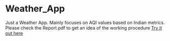 # Weather_App
 Just a Weather App.
 Mainly focuses on AQI values based on Indian metrics.
Please check the Report.pdf to get an idea of the working procedure
[Try it out here](https://delightful-starlight-0fa70b.netlify.app/)
